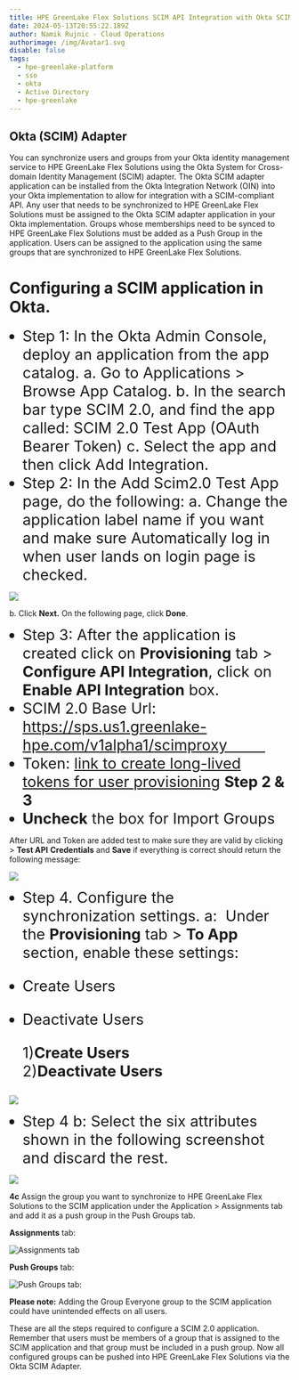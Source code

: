 ```yaml
---
title: HPE GreenLake Flex Solutions SCIM API Integration with Okta SCIM Adapter
date: 2024-05-13T20:55:22.189Z
author: Namik Rujnic - Cloud Operations
authorimage: /img/Avatar1.svg
disable: false
tags:
  - hpe-greenlake-platform
  - sso
  - okta
  - Active Directory
  - hpe-greenlake
---
```

<style> li { font-size: 27px; line-height: 33px; max-width: none; } </style>

## Okta (SCIM) Adapter

You can synchronize users and groups from your Okta identity management service to HPE GreenLake Flex Solutions using the Okta System for Cross-domain Identity Management (SCIM) adapter. 
The Okta SCIM adapter application can be installed from the Okta Integration Network (OIN) into your Okta implementation to allow for integration with a SCIM-compliant API. Any user that needs to be synchronized to HPE GreenLake Flex Solutions must be assigned to the Okta SCIM adapter application in your Okta implementation. Groups whose memberships need to be synced to HPE GreenLake Flex Solutions must be added as a Push Group in the application. Users can be assigned to the application using the same groups that are synchronized to HPE GreenLake Flex Solutions.

# Configuring a SCIM application in Okta.
* Step 1: In the Okta Admin Console, deploy an application from the app catalog. 
a.    Go to Applications > Browse App Catalog.
b.    In the search bar type SCIM 2.0, and find the app called: SCIM 2.0 Test App (OAuth Bearer Token)
c.    Select the app and then click Add Integration.
* Step 2:  In the Add Scim2.0 Test App page, do the following:
a.    Change the application label name if you want and make sure Automatically log in when user lands on login page is checked.

![](/img/scimgeneral.png)

b.    Click **Next.** On the following page, click **Done**.

* Step 3: After the application is created click on **Provisioning** tab > **Configure API Integration**, click on **Enable API Integration** box.
* SCIM 2.0 Base Url: https://sps.us1.greenlake-hpe.com/v1alpha1/scimproxy         
* Token: [link to create long-lived tokens for user provisioning](https://developer.hpe.com/blog/configuring-azure-ad-with-long-term-token-for-scim-provisiong/) **Step 2 & 3**
* **Uncheck** the box for Import Groups

After URL and Token are added test to make sure they are valid by clicking > **Test API** **Credentials** and **Save** if everything is correct should return the following message:

![](/img/scimtest.png)

* Step 4. Configure the synchronization settings. 
a:  Under the **Provisioning** tab > **To App** section, enable these settings:

- Create Users
- Deactivate Users


  1)**Create Users**                   2)**Deactivate Users**

![](/img/scim2app.png)

* Step 4 b: Select the six attributes shown in the following screenshot and discard the rest.

![](/img/attributes.png)

**4c** Assign the group you want to synchronize to HPE GreenLake Flex Solutions to the SCIM application under the Application > Assignments tab and add it as a push group in  the Push Groups tab.



**Assignments** tab:

![](/img/scim-group.png "Assignments tab")



**Push Groups** tab:

![](/img/scim-push.png "Push Groups tab:")

**Please note:**
Adding the Group Everyone group to the SCIM application could have unintended effects on all users. 

These are all the steps required to configure a SCIM 2.0 application.  Remember that users must be members of a group that is assigned to the SCIM application and that group must be included in a push group. 
Now all configured groups can be pushed into HPE GreenLake Flex Solutions via the Okta SCIM Adapter.
